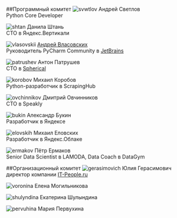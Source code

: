 
##Программный комитет
![svwtlov](/2018/img/speakers/2018/svetlov.jpg) Андрей Светлов<br>Python Core Developer

![shtan](/2018/img/speakers/2018/shtan.png) Данила Штань<br>CTO в Яндекс.Вертикали

![vlasovskii](/2017/img/speakers/2017/vlasovskih.JPG) [Андрей Власовских](http://pirx.ru)<br> Руководитель PyCharm Community в [JetBrains](https://www.jetbrains.com)

![patrushev](/2018/img/speakers/2018/patrushev.jpg) Антон Патрушев<br>CTO в [Spherical](https://www.spherical.pm)

![korobov](/2018/img/speakers/2018/korobov.jpg) Михаил Коробов<br>Python-разработчик в ScrapingHub

![ovchinnikov](/2018/img/speakers/2018/ovchinnikov.jpg) Дмитрий Овчинников<br>CTO в Speakly

![bukin](/2019/img/speakers/2019/bukin1.jpg) Александр Букин<br>Разработчик в Яндексе

![elovskih](/2019/img/speakers/2019/elovskih.jpg) Михаил Еловских<br>Разработчик в Яндекс.Облаке

![ermakov](/2019/img/speakers/2019/ermakov.JPG) Пётр Ермаков<br>Senior Data Scientist в LAMODA, Data Coach в DataGym


##Организационный комитет
![gerasimovich](/2018/img/speakers/2018/gerasimovich.jpg) Юлия Герасимович<br>директор компании [IT-People.ru](http://it-people.ru/)

![voronina](/2018/img/speakers/2018/voronina.jpg) Елена Могильникова

![shulyndina](/2018/img/speakers/2018/shulyndina.jpg) Екатерина Шулындина

![pervuhina](/2018/img/speakers/2018/pervuhina.jpg) Мария Первухина


